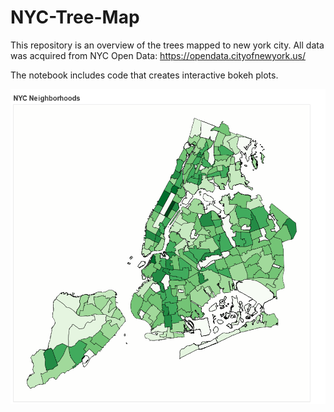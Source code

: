 # NYC-Tree-Map
This repository is an overview of the trees mapped to new york city. All data was acquired from NYC Open Data: https://opendata.cityofnewyork.us/

The notebook includes code that creates interactive bokeh plots.


![alt text](https://github.com/julien-kann/NYC-Tree-Map/blob/master/Trees.png)
